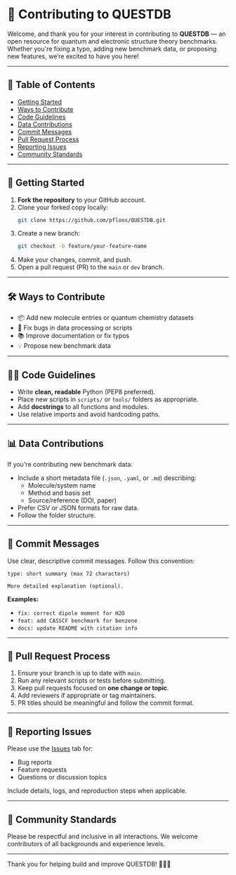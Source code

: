 # 🌟 Contributing to QUESTDB

Welcome, and thank you for your interest in contributing to **QUESTDB** — an open resource for quantum and electronic structure theory benchmarks. Whether you're fixing a typo, adding new benchmark data, or proposing new features, we’re excited to have you here!

---

## 🧭 Table of Contents

- [Getting Started](#getting-started)
- [Ways to Contribute](#ways-to-contribute)
- [Code Guidelines](#code-guidelines)
- [Data Contributions](#data-contributions)
- [Commit Messages](#commit-messages)
- [Pull Request Process](#pull-request-process)
- [Reporting Issues](#reporting-issues)
- [Community Standards](#community-standards)

---

## 🚀 Getting Started

1. **Fork the repository** to your GitHub account.
2. Clone your forked copy locally:
   ```bash
   git clone https://github.com/pfloos/QUESTDB.git
   ```
3. Create a new branch:
   ```bash
   git checkout -b feature/your-feature-name
   ```
4. Make your changes, commit, and push.
5. Open a pull request (PR) to the `main` or `dev` branch.

---

## 🛠️ Ways to Contribute

- 📦 Add new molecule entries or quantum chemistry datasets  
- 🐛 Fix bugs in data processing or scripts  
- 📚 Improve documentation or fix typos  
- 💡 Propose new benchmark data  

---

## 🧑‍💻 Code Guidelines

- Write **clean, readable** Python (PEP8 preferred).
- Place new scripts in `scripts/` or `tools/` folders as appropriate.
- Add **docstrings** to all functions and modules.
- Use relative imports and avoid hardcoding paths.

---

## 📊 Data Contributions

If you're contributing new benchmark data:

- Include a short metadata file (`.json`, `.yaml`, or `.md`) describing:
  - Molecule/system name
  - Method and basis set
  - Source/reference (DOI, paper)
- Prefer CSV or JSON formats for raw data.
- Follow the folder structure.

---

## 📝 Commit Messages

Use clear, descriptive commit messages. Follow this convention:

```
type: short summary (max 72 characters)

More detailed explanation (optional).
```

**Examples:**

- `fix: correct dipole moment for H2O`  
- `feat: add CASSCF benchmark for benzene`  
- `docs: update README with citation info`  

---

## 🔀 Pull Request Process

1. Ensure your branch is up to date with `main`.
2. Run any relevant scripts or tests before submitting.
3. Keep pull requests focused on **one change or topic**.
4. Add reviewers if appropriate or tag maintainers.
5. PR titles should be meaningful and follow the commit format.

---

## 🐞 Reporting Issues

Please use the [Issues](https://github.com/pfloos/QUESTDB/issues) tab for:

- Bug reports  
- Feature requests  
- Questions or discussion topics  

Include details, logs, and reproduction steps when applicable.

---

## 🤝 Community Standards

Please be respectful and inclusive in all interactions. We welcome contributors of all backgrounds and experience levels.

---

Thank you for helping build and improve QUESTDB! 🧪🔬✨
